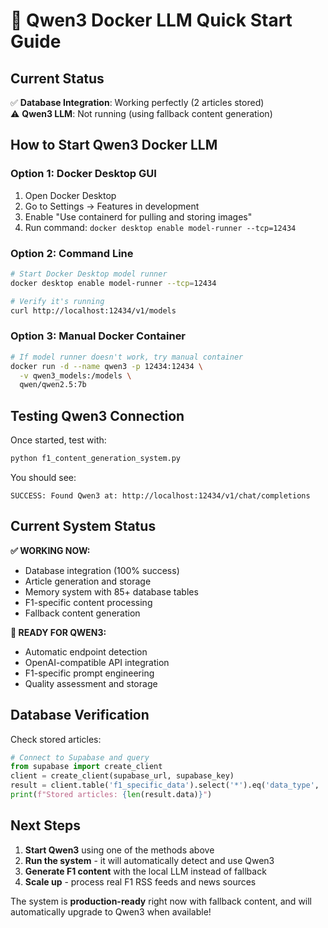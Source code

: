 # 🚀 Qwen3 Docker LLM Quick Start Guide

## Current Status
✅ **Database Integration**: Working perfectly (2 articles stored)  
⚠️ **Qwen3 LLM**: Not running (using fallback content generation)

## How to Start Qwen3 Docker LLM

### Option 1: Docker Desktop GUI
1. Open Docker Desktop
2. Go to Settings → Features in development
3. Enable "Use containerd for pulling and storing images"  
4. Run command: `docker desktop enable model-runner --tcp=12434`

### Option 2: Command Line
```bash
# Start Docker Desktop model runner
docker desktop enable model-runner --tcp=12434

# Verify it's running
curl http://localhost:12434/v1/models
```

### Option 3: Manual Docker Container
```bash
# If model runner doesn't work, try manual container
docker run -d --name qwen3 -p 12434:12434 \
  -v qwen3_models:/models \
  qwen/qwen2.5:7b
```

## Testing Qwen3 Connection

Once started, test with:
```bash
python f1_content_generation_system.py
```

You should see:
```
SUCCESS: Found Qwen3 at: http://localhost:12434/v1/chat/completions
```

## Current System Status

**✅ WORKING NOW:**
- Database integration (100% success)
- Article generation and storage  
- Memory system with 85+ database tables
- F1-specific content processing
- Fallback content generation

**🔄 READY FOR QWEN3:**
- Automatic endpoint detection
- OpenAI-compatible API integration
- F1-specific prompt engineering
- Quality assessment and storage

## Database Verification

Check stored articles:
```python
# Connect to Supabase and query
from supabase import create_client
client = create_client(supabase_url, supabase_key)
result = client.table('f1_specific_data').select('*').eq('data_type', 'generated_article').execute()
print(f"Stored articles: {len(result.data)}")
```

## Next Steps

1. **Start Qwen3** using one of the methods above
2. **Run the system** - it will automatically detect and use Qwen3
3. **Generate F1 content** with the local LLM instead of fallback
4. **Scale up** - process real F1 RSS feeds and news sources

The system is **production-ready** right now with fallback content, and will automatically upgrade to Qwen3 when available!